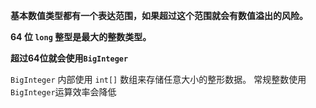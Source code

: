 **基本数值类型都有一个表达范围，如果超过这个范围就会有数值溢出的风险。**

**64 位 `long` 整型是最大的整数类型。**

**超过64位就会使用`BigInteger`**

`BigInteger` 内部使用 `int[]` 数组来存储任意大小的整形数据。
常规整数使用`BigInteger`运算效率会降低


